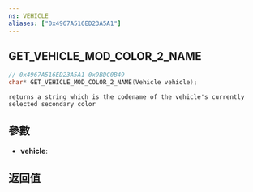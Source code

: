 ```yaml
---
ns: VEHICLE
aliases: ["0x4967A516ED23A5A1"]
---
```

## GET_VEHICLE_MOD_COLOR_2_NAME

```c
// 0x4967A516ED23A5A1 0x9BDC0B49
char* GET_VEHICLE_MOD_COLOR_2_NAME(Vehicle vehicle);
```

```
returns a string which is the codename of the vehicle's currently selected secondary color  
```

## 參數
* **vehicle**: 

## 返回值
